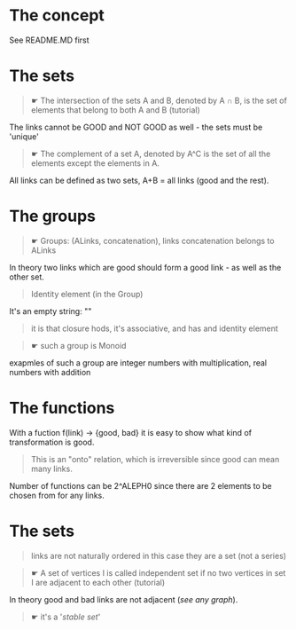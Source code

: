# The concept

See README.MD first

# The sets

> ☛ The intersection of the sets A and B, denoted by A ∩ B, is the set of elements that belong to both A and B (tutorial)

The links cannot be GOOD and NOT GOOD as well - the sets must be 'unique'

> ☛ The complement of a set A, denoted by A^C is the set of all the elements except the elements in A.

All links can be defined as two sets, A+B = all links (good and the rest).

# The groups

> ☛ Groups: (ALinks, concatenation), links concatenation belongs to ALinks

In theory two links which are good should form a good link - as well as the other set.

> Identity element (in the Group)

It's an empty string: ""

> it is that closure hods, it's associative, and has and identity element

> ☛ such a group is Monoid

exapmles of such a group are integer numbers with multiplication, real numbers with addition

# The functions

With a fuction f(link) -> {good, bad} it is easy to show what kind of transformation is good.

> This is an "onto" relation, which is irreversible since good can mean many links.

Number of functions can be 2^ALEPH0 since there are 2 elements to be chosen from for any links.

# The sets

> links are not naturally ordered in this case they are a set (not a series)

> ☛ A set of vertices I is called independent set if no two vertices in set I are adjacent to each other (tutorial)

In theory good and bad links are not adjacent (*see any graph*).

> ☛ it's a '*stable set*'
